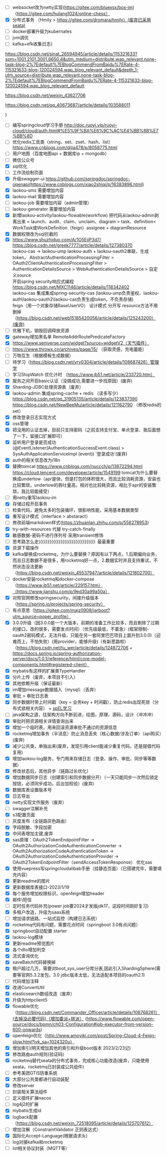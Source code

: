 - [ ] websocket改为netty实现(https://gitee.com/bluexsx/box-im)（https://gitee.com/hulang1024/online-chess）
- [x] 分布式事务 （Hmily > https://gitee.com/dromara/hmily）(废弃已采用seata)
- [ ] docker部署升级为kubernates
- [ ] jvm调优
- [ ] kafka+efk收集日志(

https://blog.csdn.net/sinat_26594945/article/details/115321633?spm=1001.2101.3001.6650.4&utm_medium=distribute.wap_relevant.none-task-blog-2%7Edefault%7EBlogCommendFromBaidu%7ERate-4-115321633-blog-120024594.wap_blog_relevant_default&depth_1-utm_source=distribute.wap_relevant.none-task-blog-2%7Edefault%7EBlogCommendFromBaidu%7ERate-4-115321633-blog-120024594.wap_blog_relevant_default

https://blog.csdn.net/weixin_43627706

https://blog.csdn.net/qq_40673687/article/details/103588011

)
- [ ] 编写springcloud学习手册 http://doc.ruoyi.vip/ruoyi-cloud/cloud/auth.html#%E5%9F%BA%E6%9C%AC%E4%BB%8B%E7%BB%8D
- [ ] 优化redis工具类（string、set、zset、hash、list） https://www.cnblogs.com/dijia478/p/8058775.html
- [ ] 用户地图（百度地图api + 数据库ip + mongodb）
- [ ] 微信公众号
- [x] sql优化
- [ ] 工作流绘制页面
- [x] 升级swagger-ui https://github.com/springdoc/springdoc-openapi(https://www.cnblogs.com/xiao2shiqi/p/16383896.html)
- [x] laokou-sms 需要增加内容
- [x] laokou-mail 需要增加内容
- [ ] laokou-job 需要增加内容（admin管理）
- [ ] laokou-generator 需要增加内容
- [x] 新增laokou-activity/laokou-flowable(workflow) 把代码从laokou-admin剥离出来 < launch、audit、claim、unclaim、diagram > task、definition< WorkTask或WorkDefinition（feign）assignee + diagramResource<AssigneeDTO AssigneeVO>
- [x] 数据权限改为sql拦截的
- [x] https://www.shuzhiduo.com/A/1O5EjjP3d7/  
https://blog.csdn.net/greek7777/article/details/127380370  
laokou-cas -> laokou-ump laokou-auth + laokou-oauth2串联，生成token， 
AbstractAuthenticationProcessingFilter > OAuth2ClientAuthenticationProcessingFilter > AuthenticationDetailsSource > WebAuthenticationDetailsSource > 自定义source  
开启spring security响应式编程 https://blog.csdn.net/MXC1146/article/details/118342402  
laokou-cas 集成集成spring-security-cas  (laokou-ump负责鉴权、laokou-auth\laokou-oauth2\laokou-cas负责生成token，不负责存储)  
feign（用一个对象存储BaseUserVO）
设计模式 分开写 resource方法不用删掉 （https://blog.csdn.net/web15185420056/article/details/125243200）(废弃)
- [ ] 优雅下机，销毁回调释放资源
- [x] gateway增加黑名单 RemoteAddrRoutePredicateFactory
- [x] https://www.seniverse.com/widget?source=widgetV2（天气插件）
- [ ] https://www.throwx.cn/archives/page/15/ （获取灵感，充电蓄能）
- [ ] 万物互生（根据模板生成数据）
- [ ] 待学习（https://blog.csdn.net/yry0304/article/details/108687426）管理学
- [ ] 学习StopWatch 优化计时 （https://www.jb51.net/article/233720.htm）
- [x] 服务之间开启basic认证（没搞成功,需要进一步找原因）(废弃)
- [x] Sharding-JDBC处理资源表（废弃）
- [x] laokou-admin 集成spring-cache + redis （读多写少）
https://blog.csdn.net/qq_31905135/article/details/123837390
 https://blog.csdn.net/NewBeeMu/article/details/121162790 （修改redis的set）
- [x] 修改登录日志实现方式
- [x] oss管理
- [x] 把没用的认证去掉，目前只支持密码（之前支持支付宝、单点登录、我后面想了一下，留接口扩展即可）
- [x] 监听用户登录是否成功(@EventListener(AuthenticationSuccessEvent.class) > SysAuthApplicationServiceImpl (event)) '登录成功'(废弃)
- [x] auth的相关信息改为i18n
- [x] 替换tomcat https://www.cnblogs.com/nuccch/p/13672294.html https://cloud.tencent.com/developer/article/1549199
tomcat为什么要替换成undertow（apr是快，但是打包的体积很大，而且比较消耗资源，安装也比较繁琐，undertow的吞吐量高，相对也比较耗资源，相比于apr的安装繁琐，我比较能接受）
- [ ] 用netty重写laokou-im
- [x] 存储过程开启事务
- [ ] 检查代码，避免太多的包装循环，很影响性能，采用基本数据类型
- [x] 重写设计模式（interface > abstaract）
- [ ] 修改前端markdown样式(https://zhuanlan.zhihu.com/p/556278953)
- [x] try-with-resources 代替 try-catch-finally
- [x] 敏感数据-密码不进行序列号 采用transient修饰
- [ ] 思考路怎么走》》》》》》》》》》》》》》》》》》》》》》》》》》最最重要
- [x] 资源下载操作
- [x] kafka替换成rocketmq，为什么要替换？原因有以下两点，1.后期偏向业务，而且日志数据不是很多，用rocketmq好一点，2.数据实时并且支持重试，不然状态没法更新（https://blog.csdn.net/weixin_45537947/article/details/121802700）
- [ ] docker安装rocketmq和docker-compose（https://www.jb51.net/article/229157.htm）（https://www.jianshu.com/p/9ed30a99a50a）
- [x] 对照官网修改springsecurity，间接升级版本（https://spring.io/projects/spring-security）
- [ ] 有点意思（https://gitee.com/majz0908/jarboot?utm_source=poper_profile）
- [x] 3.0.0升级（因3.0.0是一个大版本，前期的准备工作比较多，而且剔除了过期的接口，改的很多，需要发点时间）（优先级最低，不着急）(框架限制-oauth2密码模式，无法升级，只能在另一套阿里巴巴项目上面升到3.0.0)（迎难而上，不怕失败）(用provider，能够升级)（有新思路啦）（https://blog.csdn.net/tu_wer/article/details/124872706 + https://docs.spring.io/spring-authorization-server/docs/1.0.1/reference/html/core-model-components.html#registered-client）
- [x] mybatis有这样的扩展类TypeHandler
- [x] 分片上传（废弃，本项目不引入）
- [x] 其他依赖升级（保证最新）
- [x] im增加message数据插入（mysql）（丢弃）
- [x] 审批 > 审批日志表
- [x] 同步数据时带上时间戳（key = 业务key + 时间戳），防止redis出现死锁（分布式锁相关内容） + [spEL学习](https://docs.spring.io/spring-framework/docs/current/reference/html/core.html#expressions)
- [ ] java架构之道，往架构方向不断前进，绘图，原理，源码，设计（冲冲冲）
- [x] 审批时把资源相关详情查询出来
- [x] 增加一个临时表，用来回滚资源审批不通过的资源信息
- [x] rocketmq增加事务（半消息）防止消息丢失（核心数据/涉及订单）（api购买）(废弃)
- [x] 减少公共类，单独出来(废弃，发现引用client能减少重复代码，还是提倡代码复用)
- [x] 增加laokou-log服务，专门用来存储日志（登录、操作、审批、同步等等数据）
- [x] 修改状态后，其他异步（链路过长优化）
- [x] 增加数据同步日志（创建索引和同步数据分开）（一天只能同步一次然后锁定按钮，必须同步成功，后台加校验）(废弃)
- [x] 数据库表设置版本号
- [x] 日志导出
- [x] netty实现文件服务（废弃）
- [ ] swagger注解补充
- [x] s3配置页面
- [ ] 灰度发布（全链路灰色路由）
- [x] 字段脱敏、字段加密
- [x] 中间表增加主键,废弃
- [x] sas原理：OAuth2TokenEndpointFilter -> OAuth2AuthorizationCodeAuthenticationConverter 
                                        -> OAuth2AuthorizationCodeAuthenticationToken 
                                        -> OAuth2AuthorizationCodeAuthenticationProvider
                                        -> OAuth2TokenEndpointFilter（sendAccessTokenResponse）
                                        优化sas
- [x] 使用vuepress写springcloudalibab手册（挂静态页面）（已搭建完毕，需要填充内容）
- [x] 更新readme的图片
- [x] 更新数据库表接口-2023/1/19
- [x] 每个服务增加权限标识，openfeign增加header
- [x] 邮件\短信
- [ ] 定时任务代码补充(power job要2024才发版jdk17，这段时间刚好复习)
- [x] 多租户改造，升级为saas系统
- [ ] 增加请求链路。一站式监控（构建日志系统）
- [x] rocketmq代码有问题，需要花点时间（springboot 3.0有点问题）
- [x] springboot自动配置 starter
- [x] laokou-log模块
- [x] 更新readme预览图片
- [x] 各个dto增加判空
- [x] 流式查询优化
- [x] saveBatch代码替换掉
- [x] 租户超过几万，需要对boot_sys_user分库分表,因此引入ShardingSphere(需要等官网5.3.2发包，3.0 jdbc版本太低，无法适配本项目的oauth2.1)
- [ ] 代码增加注释
- [x] 改进ConvertUtil
- [x] elasticsearch数组改造（废弃）
- [x] 升级为httpclient5
- [x] flowable优化（https://blog.csdn.net/Commander_Officer/article/details/108768261）(去掉没必要代码)（增加委派+转派） (https://www.flowable.com/open-source/docs/bpmn/ch03-Configuration#job-executor-from-version-600-onwards)
- [x] openfeign优化（http://www.amoyiki.com/post/Spring-Cloud-4-Feign-slow.html?ivk_sa=1024320u）
- [x] 增加索引(明天增加其他的索引和升级boot版本 2023/2/23记)
- [x] 修改路由auth规则(验证码)
- [x] rocketmq替代seata的分布式事务，完成核心功能改造(废弃，只能使用seata，rocketmq已封装成公共组件)
- [ ] 参考美团GTIS防重系统
- [x] 大部分公共类都进行自动装配
- [x] 修改server
- [ ] 封装相关算法组件
- [ ] 定义插件扩展nacos
- [ ] log4j2的扩展
- [x] mybatis生成id
- [x] logback配置（https://blog.csdn.net/weixin_72518095/article/details/125707612）
- [ ] 增加注解（ConstraintValidator 正则表达式）
- [x] 国际化Accept-Language(根据请求头)
- [ ] log对接kafka和rocketmq
- [ ] Iot相关协议封装（MQTT等）
